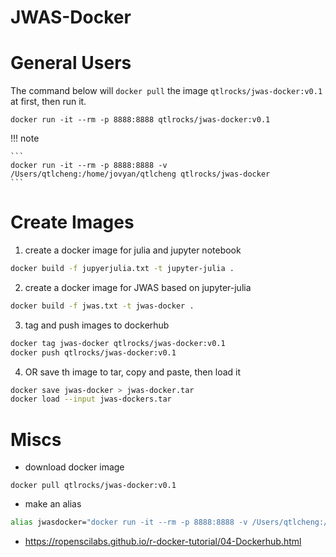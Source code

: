 # JWAS-Docker

# General Users

The command below will `docker pull` the image `qtlrocks/jwas-docker:v0.1` at first, then run it. 
```
docker run -it --rm -p 8888:8888 qtlrocks/jwas-docker:v0.1
```

!!! note
    
    ```
    docker run -it --rm -p 8888:8888 -v /Users/qtlcheng:/home/jovyan/qtlcheng qtlrocks/jwas-docker
    ```
    

# Create Images

1. create a docker image for julia and jupyter notebook
```bash
docker build -f jupyerjulia.txt -t jupyter-julia .
```

2. create a docker image for JWAS based on jupyter-julia
```bash
docker build -f jwas.txt -t jwas-docker .
```
3. tag and push images to dockerhub
```bash
docker tag jwas-docker qtlrocks/jwas-docker:v0.1
docker push qtlrocks/jwas-docker:v0.1
```
4. OR save th image to tar, copy and paste, then load it 
```bash
docker save jwas-docker > jwas-docker.tar
docker load --input jwas-dockers.tar
```
# Miscs

* download docker image
```
docker pull qtlrocks/jwas-docker:v0.1
```

* make an alias
```bash
alias jwasdocker="docker run -it --rm -p 8888:8888 -v /Users/qtlcheng:/home/jovyan/qtlcheng jwas-docker"
```

* https://ropenscilabs.github.io/r-docker-tutorial/04-Dockerhub.html
